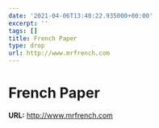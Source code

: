 ```yaml
---
date: '2021-04-06T13:40:22.935000+00:00'
excerpt: ''
tags: []
title: French Paper
type: drop
url: http://www.mrfrench.com
---
```


# French Paper

**URL:** http://www.mrfrench.com
